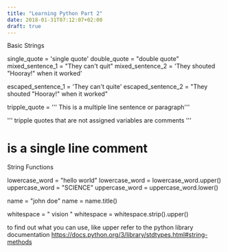 ```yaml
---
title: "Learning Python Part 2"
date: 2018-01-31T07:12:07+02:00
draft: true
---
```


Basic Strings

single_quote = 'single quote'
double_quote = "double quote"
mixed_sentence_1 = "They can't quit"
mixed_sentence_2 = 'They shouted "Hooray!" when it worked'

escaped_sentence_1 = 'They can\'t quite'
escaped_sentence_2 = "They shouted \"Hooray!\" when it worked"

tripple_quote = ''' This is a
multiple line sentence or
paragraph'''

''' tripple quotes that are not assigned variables are comments '''
# is a single line comment

String Functions

lowercase_word = "hello world"
lowercase_word = lowercase_word.upper()
uppercase_word = "SCIENCE"
uppercase_word = uppercase_word.lower()

name = "john doe"
name = name.title()

whitespace = "   vision     "
whitespace = whitespace.strip().upper()

to find out what you can use, like upper refer to the python library documentation
https://docs.python.org/3/library/stdtypes.html#string-methods
